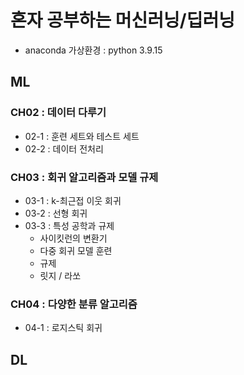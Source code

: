 # 혼자 공부하는 머신러닝/딥러닝
- anaconda 가상환경 : python 3.9.15

## ML

### CH02 : 데이터 다루기
- 02-1 : 훈련 세트와 테스트 세트
- 02-2 : 데이터 전처리

### CH03 : 회귀 알고리즘과 모델 규제
- 03-1 : k-최근접 이웃 회귀
- 03-2 : 선형 회귀
- 03-3 : 특성 공학과 규제
    - 사이킷런의 변환기
    - 다중 회귀 모델 훈련
    - 규제
    - 릿지 / 라쏘

### CH04 : 다양한 분류 알고리즘
- 04-1 : 로지스틱 회귀

## DL